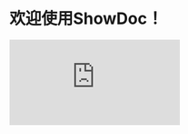 # 欢迎使用ShowDoc！
![](http://wiki.isbg.cn/server/index.php?s=/api/attachment/visitFile/sign/63263aaa776f569f99d1ffb5a7f42415)
